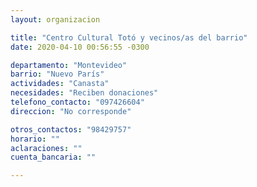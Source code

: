 ```yaml
---
layout: organizacion

title: "Centro Cultural Totó y vecinos/as del barrio"
date: 2020-04-10 00:56:55 -0300

departamento: "Montevideo"
barrio: "Nuevo París"
actividades: "Canasta"
necesidades: "Reciben donaciones"
telefono_contacto: "097426604"
direccion: "No corresponde"

otros_contactos: "98429757"
horario: ""
aclaraciones: ""
cuenta_bancaria: ""

---
```

